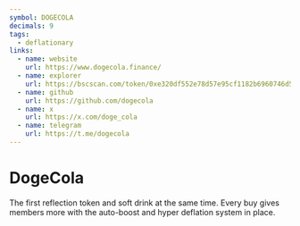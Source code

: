 ```yaml
---
symbol: DOGECOLA
decimals: 9
tags:
  - deflationary
links:
  - name: website
    url: https://www.dogecola.finance/
  - name: explorer
    url: https://bscscan.com/token/0xe320df552e78d57e95cf1182b6960746d5016561
  - name: github
    url: https://github.com/dogecola
  - name: x
    url: https://x.com/doge_cola
  - name: telegram
    url: https://t.me/dogecola
---
```


# DogeCola

The first reflection token and soft drink at the same time. Every buy gives members more with the auto-boost and hyper deflation system in place.
